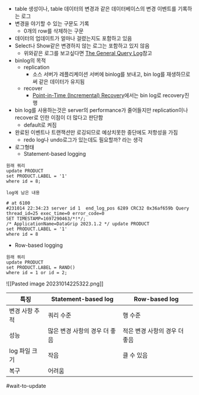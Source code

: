 - table 생성이나, table 데이터의 변경과 같은 데이터베이스의 변경 이벤트를 기록하는 로그
- 변경을 야기할 수 있는 구문도 기록
	- 0개의 row를 삭제하는 구문
- 데이터의 업데이트가 얼마나 걸렸는지도 포함하고 있음
- Select나 Show같은 변경하지 않는 로그는 포함하고 있지 않음
	- 위와같은 로그를 보고싶다면 [The General Query Log](https://dev.mysql.com/doc/refman/8.0/en/query-log.html "5.4.3 The General Query Log")참고
- binlog의 목적
	- replication
		- 소스 서버가 레플리케이션 서버에 binlog를 보내고, bin log를 재생하므로써 같은 데이터가 유지됨
	- recover
		- [Point-in-Time (Incremental) Recovery](https://dev.mysql.com/doc/refman/8.0/en/point-in-time-recovery.html "7.5 Point-in-Time (Incremental) Recovery")에서는 bin log로 recovery진행
- bin log를 사용하는것은 server의 performance가 줄어들지만 replication이나 recover로 인한 이점이 더 많다고 판단함
	- default로 켜짐
- 완료된 이벤트나 트랜잭션만 로깅되므로 예상치못한 중단에도 저항성을 가짐
	- redo log나 undo로그가 있는데도 필요할까? 라는 생각
- 로그형태
	- Statement-based logging 
```
원래 쿼리
update PRODUCT  
set PRODUCT.LABEL = '1'  
where id = 8;
```

```
log에 남은 내용

# at 6100
#231014 22:34:23 server id 1  end_log_pos 6289 CRC32 0x36af659b Query thread_id=25 exec_time=0 error_code=0
SET TIMESTAMP=1697290463/*!*/;
/* ApplicationName=DataGrip 2023.1.2 */ update PRODUCT
set PRODUCT.LABEL = '1'
where id = 8
```

- Row-based logging
```
원래 쿼리
update PRODUCT  
set PRODUCT.LABEL = RAND()  
where id = 1 or id = 2;
```
![[Pasted image 20231014225322.png]]

|특징|Statement-based log|Row-based log|
|-------|---------|-----|
|변경 사항 추적|쿼리 수준|행 수준|
|성능|많은 변경 사항의 경우 더 좋음|적은 변경 사항의 경우 더 좋음|
|log 파일 크기|작음|클 수 있음|
|복구|어려움|



#wait-to-update